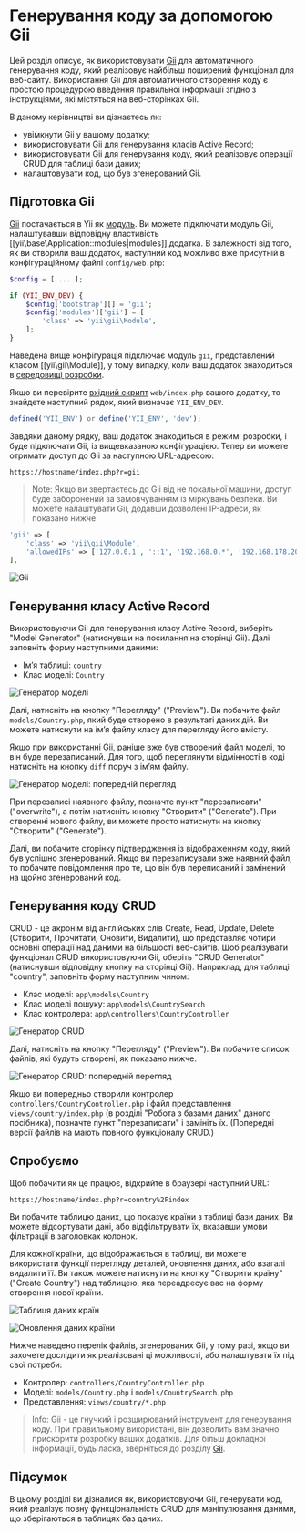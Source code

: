 Генерування коду за допомогою Gii
=================================

Цей розділ описує, як використовувати [Gii](https://github.com/yiisoft/yii2-gii/blob/master/docs/guide-uk/README.md)
для автоматичного генерування коду, який реалізовує найбільш поширений функціонал для веб-сайту. Використання Gii для 
автоматичного створення коду є простою процедурою введення правильної інформації згідно з інструкціями, які містяться
на веб-сторінках Gii.

В даному керівництві ви дізнаєтесь як:

* увімкнути Gii у вашому додатку;
* використовувати Gii для генерування класів Active Record;
* використовувати Gii для генерування коду, який реалізовує операції CRUD для таблиці бази даних;
* налаштовувати код, що був згенерований Gii.


Підготовка Gii <span id="starting-gii"></span>
--------------

[Gii](https://github.com/yiisoft/yii2-gii/blob/master/docs/guide-uk/README.md) постачається в Yii як [модуль](structure-modules.md). 
Ви можете підключати модуль Gii, налаштувавши відповідну властивість [[yii\base\Application::modules|modules]] додатка. В залежності
від того, як ви створили ваш додаток, наступний код можливо вже присутній в конфігураційному файлі `config/web.php`:

```php
$config = [ ... ];

if (YII_ENV_DEV) {
    $config['bootstrap'][] = 'gii';
    $config['modules']['gii'] = [
        'class' => 'yii\gii\Module',
    ];
}
```

Наведена вище конфігурація підключає модуль `gii`, представлений класом [[yii\gii\Module]], у тому випадку,
коли ваш додаток знаходиться в [середовищі розробки](concept-configurations.md#environment-constants).

Якщо ви перевірите [вхідний скрипт](structure-entry-scripts.md) `web/index.php` вашого додатку, то
знайдете наступний рядок, який визначає `YII_ENV_DEV`.

```php
defined('YII_ENV') or define('YII_ENV', 'dev');
```

Завдяки даному рядку, ваш додаток знаходиться в режимі розробки, і буде підключати Gii, із вищевказаною конфігурацією.
Тепер ви можете отримати доступ до Gii за наступною URL-адресою:

```
https://hostname/index.php?r=gii
```

> Note: Якщо ви звертаєтесь до Gii від не локальної машини, доступ буде заборонений за замовчуванням із міркувань
безпеки. Ви можете налаштувати Gii, додавши дозволені IP-адреси, як показано нижче
```php
'gii' => [
    'class' => 'yii\gii\Module',
    'allowedIPs' => ['127.0.0.1', '::1', '192.168.0.*', '192.168.178.20'] // налаштувати для ваших потреб
],
```

![Gii](images/start-gii.png)


Генерування класу Active Record <span id="generating-ar"></span>
-------------------------------

Використовуючи Gii для генерування класу Active Record, виберіть "Model Generator" (натиснувши на посилання на сторінці Gii).
Далі заповніть форму наступними даними:

* Ім’я таблиці: `country`
* Клас моделі: `Country`

![Генератор моделі](images/start-gii-model.png)

Далі, натисніть на кнопку "Перегляду" ("Preview"). Ви побачите файл `models/Country.php`, який буде створено в результаті
даних дій. Ви можете натиснути на ім’я файлу класу для перегляду його вмісту.

Якщо при використанні Gii, раніше вже був створений файл моделі, то він буде перезаписаний. Для того, щоб переглянути 
відмінності в коді натисніть на кнопку `diff` поруч з ім’ям файлу.

![Генератор моделі: попередній перегляд](images/start-gii-model-preview.png)

При перезаписі наявного файлу, позначте пункт "перезаписати" ("overwrite"), а потім натисніть кнопку "Створити" ("Generate"). При створенні нового файлу, ви можете просто натиснути на кнопку "Створити" ("Generate").

Далі, ви побачите сторінку підтвердження із відображенням коду, який був успішно згенерований. Якщо ви перезаписували вже наявний 
файл, то побачите повідомлення про те, що він був переписаний і замінений на щойно згенерований код.


Генерування коду CRUD <span id="generating-crud"></span>
---------------------

CRUD - це акронім від англійських слів Create, Read, Update, Delete (Створити, Прочитати, Оновити, Видалити), що представляє чотири основні операції над даними на більшості веб-сайтів.
Щоб реалізувати функціонал CRUD використовуючи Gii, оберіть "CRUD Generator" (натиснувши відповідну кнопку на сторінці Gii). Наприклад, для таблиці "country", заповніть форму наступним чином:

* Клас моделі: `app\models\Country`
* Клас моделі пошуку: `app\models\CountrySearch`
* Клас контролера: `app\controllers\CountryController`

![Генератор CRUD](images/start-gii-crud.png)

Далі, натисніть на кнопку "Перегляду" ("Preview"). Ви побачите список файлів, які будуть створені, як показано нижче.

![Генератор CRUD: попередній перегляд](images/start-gii-crud-preview.png)

Якщо ви попередньо створили контролер `controllers/CountryController.php` і файл представлення `views/country/index.php` 
(в розділі "Робота з базами даних" даного посібника), позначте пункт "перезаписати" і замініть їх. (Попередні версії файлів на мають повного функціоналу CRUD.)


Спробуємо <span id="trying-it-out"></span>
---------

Щоб побачити як це працює, відкрийте в браузері наступний URL:

```
https://hostname/index.php?r=country%2Findex
```

Ви побачите таблицю даних, що показує країни з таблиці бази даних. Ви можете відсортувати дані,
або відфільтрувати їх, вказавши умови фільтрації в заголовках колонок.

Для кожної країни, що відображається в таблиці, ви можете використати функції перегляду деталей, оновлення даних, або взагалі видалити її.
Ви також можете натиснути на кнопку "Створити країну" ("Create Country") над таблицею, яка переадресує вас на форму створення нової країни.

![Таблиця даних країн](images/start-gii-country-grid.png)

![Оновлення даних країни](images/start-gii-country-update.png)

Нижче наведено перелік файлів, згенерованих Gii, у тому разі, якщо ви захочете дослідити як реалізовані ці можливості, 
або налаштувати їх під свої потреби:

* Контролер: `controllers/CountryController.php`
* Моделі: `models/Country.php` і `models/CountrySearch.php`
* Представлення: `views/country/*.php`

> Info: Gii - це гнучкий і розширюваний інструмент для генерування коду. При правильному використані, він дозволить
вам значно прискорити розробку ваших додатків. Для більш докладної інформації, будь ласка, зверніться до розділу
[Gii](https://github.com/yiisoft/yii2-gii/blob/master/docs/guide-uk/README.md).


Підсумок <span id="summary"></span>
--------

В цьому розділі ви дізналися як, використовуючи Gii, генерувати код, який реалізує повну функціональність CRUD для 
маніпулювання даними, що зберігаються в таблицях баз даних.
